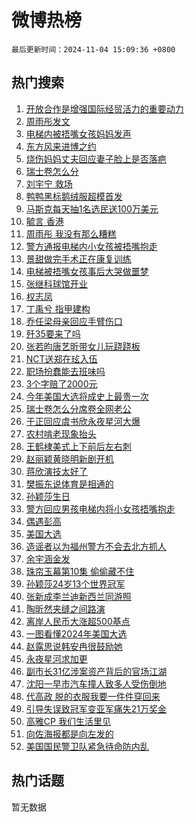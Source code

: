 # 微博热榜

`最后更新时间：2024-11-04 15:09:36 +0800`

## 热门搜索

1. [开放合作是增强国际经贸活力的重要动力](https://m.weibo.cn/search?containerid=100103type%3D1%26t%3D10%26q%3D%23%E5%BC%80%E6%94%BE%E5%90%88%E4%BD%9C%E6%98%AF%E5%A2%9E%E5%BC%BA%E5%9B%BD%E9%99%85%E7%BB%8F%E8%B4%B8%E6%B4%BB%E5%8A%9B%E7%9A%84%E9%87%8D%E8%A6%81%E5%8A%A8%E5%8A%9B%23&stream_entry_id=51&isnewpage=1&extparam=seat%3D1%26c_type%3D51%26cate%3D10103%26stream_entry_id%3D51%26filter_type%3Drealtimehot%26pos%3D0%26dgr%3D0%26q%3D%2523%25E5%25BC%2580%25E6%2594%25BE%25E5%2590%2588%25E4%25BD%259C%25E6%2598%25AF%25E5%25A2%259E%25E5%25BC%25BA%25E5%259B%25BD%25E9%2599%2585%25E7%25BB%258F%25E8%25B4%25B8%25E6%25B4%25BB%25E5%258A%259B%25E7%259A%2584%25E9%2587%258D%25E8%25A6%2581%25E5%258A%25A8%25E5%258A%259B%2523%26display_time%3D1730704175%26pre_seqid%3D17307041752160274535116)
1. [周雨彤发文](https://m.weibo.cn/search?containerid=100103type%3D1%26t%3D10%26q%3D%23%E5%91%A8%E9%9B%A8%E5%BD%A4%E5%8F%91%E6%96%87%23&stream_entry_id=31&isnewpage=1&extparam=seat%3D1%26realpos%3D1%26flag%3D2%26stream_entry_id%3D31%26lcate%3D5001%26q%3D%2523%25E5%2591%25A8%25E9%259B%25A8%25E5%25BD%25A4%25E5%258F%2591%25E6%2596%2587%2523%26band_rank%3D1%26filter_type%3Drealtimehot%26cate%3D5001%26pos%3D0%26dgr%3D0%26c_type%3D31%26display_time%3D1730704175%26pre_seqid%3D17307041752160274535116)
1. [电梯内被捂嘴女孩妈妈发声](https://m.weibo.cn/search?containerid=100103type%3D1%26t%3D10%26q%3D%23%E7%94%B5%E6%A2%AF%E5%86%85%E8%A2%AB%E6%8D%82%E5%98%B4%E5%A5%B3%E5%AD%A9%E5%A6%88%E5%A6%88%E5%8F%91%E5%A3%B0%23&stream_entry_id=31&isnewpage=1&extparam=seat%3D1%26realpos%3D2%26flag%3D0%26stream_entry_id%3D31%26lcate%3D5001%26q%3D%2523%25E7%2594%25B5%25E6%25A2%25AF%25E5%2586%2585%25E8%25A2%25AB%25E6%258D%2582%25E5%2598%25B4%25E5%25A5%25B3%25E5%25AD%25A9%25E5%25A6%2588%25E5%25A6%2588%25E5%258F%2591%25E5%25A3%25B0%2523%26band_rank%3D2%26filter_type%3Drealtimehot%26cate%3D5001%26pos%3D1%26dgr%3D0%26c_type%3D31%26display_time%3D1730704175%26pre_seqid%3D17307041752160274535116)
1. [东方风来进博之约](https://m.weibo.cn/search?containerid=100103type%3D1%26t%3D10%26q%3D%23%E4%B8%9C%E6%96%B9%E9%A3%8E%E6%9D%A5%E8%BF%9B%E5%8D%9A%E4%B9%8B%E7%BA%A6%23&stream_entry_id=31&isnewpage=1&extparam=seat%3D1%26realpos%3D3%26flag%3D0%26stream_entry_id%3D31%26lcate%3D5001%26q%3D%2523%25E4%25B8%259C%25E6%2596%25B9%25E9%25A3%258E%25E6%259D%25A5%25E8%25BF%259B%25E5%258D%259A%25E4%25B9%258B%25E7%25BA%25A6%2523%26band_rank%3D3%26filter_type%3Drealtimehot%26cate%3D5001%26pos%3D2%26dgr%3D0%26c_type%3D31%26display_time%3D1730704175%26pre_seqid%3D17307041752160274535116)
1. [烧伤妈妈丈夫回应妻子脸上是否落疤](https://m.weibo.cn/search?containerid=100103type%3D1%26t%3D10%26q%3D%23%E7%83%A7%E4%BC%A4%E5%A6%88%E5%A6%88%E4%B8%88%E5%A4%AB%E5%9B%9E%E5%BA%94%E5%A6%BB%E5%AD%90%E8%84%B8%E4%B8%8A%E6%98%AF%E5%90%A6%E8%90%BD%E7%96%A4%23&stream_entry_id=31&isnewpage=1&extparam=seat%3D1%26realpos%3D4%26flag%3D1%26stream_entry_id%3D31%26lcate%3D5001%26q%3D%2523%25E7%2583%25A7%25E4%25BC%25A4%25E5%25A6%2588%25E5%25A6%2588%25E4%25B8%2588%25E5%25A4%25AB%25E5%259B%259E%25E5%25BA%2594%25E5%25A6%25BB%25E5%25AD%2590%25E8%2584%25B8%25E4%25B8%258A%25E6%2598%25AF%25E5%2590%25A6%25E8%2590%25BD%25E7%2596%25A4%2523%26band_rank%3D4%26filter_type%3Drealtimehot%26cate%3D5001%26pos%3D3%26dgr%3D0%26c_type%3D31%26display_time%3D1730704175%26pre_seqid%3D17307041752160274535116)
1. [瑞士卷怎么分](https://m.weibo.cn/search?containerid=100103type%3D1%26t%3D10%26q%3D%E7%91%9E%E5%A3%AB%E5%8D%B7%E6%80%8E%E4%B9%88%E5%88%86&stream_entry_id=31&isnewpage=1&extparam=seat%3D1%26realpos%3D5%26flag%3D0%26stream_entry_id%3D31%26lcate%3D5001%26q%3D%25E7%2591%259E%25E5%25A3%25AB%25E5%258D%25B7%25E6%2580%258E%25E4%25B9%2588%25E5%2588%2586%26band_rank%3D5%26filter_type%3Drealtimehot%26cate%3D5001%26pos%3D4%26dgr%3D0%26c_type%3D31%26display_time%3D1730704175%26pre_seqid%3D17307041752160274535116)
1. [刘宇宁 救场](https://m.weibo.cn/search?containerid=100103type%3D1%26t%3D10%26q%3D%E5%88%98%E5%AE%87%E5%AE%81+%E6%95%91%E5%9C%BA&stream_entry_id=31&isnewpage=1&extparam=seat%3D1%26realpos%3D6%26flag%3D0%26stream_entry_id%3D31%26lcate%3D5001%26q%3D%25E5%2588%2598%25E5%25AE%2587%25E5%25AE%2581%2520%25E6%2595%2591%25E5%259C%25BA%26band_rank%3D6%26filter_type%3Drealtimehot%26cate%3D5001%26pos%3D5%26dgr%3D0%26c_type%3D31%26display_time%3D1730704175%26pre_seqid%3D17307041752160274535116)
1. [鸭鸭黑标鹅绒服超模首发](https://m.weibo.cn/search?containerid=100103type%3D1%26t%3D10%26q%3D%23%E9%B8%AD%E9%B8%AD%E9%BB%91%E6%A0%87%E9%B9%85%E7%BB%92%E6%9C%8D%E8%B6%85%E6%A8%A1%E9%A6%96%E5%8F%91%23&stream_entry_id=31&isnewpage=1&extparam=seat%3D1%26cate%3D5001%26topic_ad%3D1%26is_ad_pos%3D1%26stream_entry_id%3D31%26lcate%3D5001%26q%3D%2523%25E9%25B8%25AD%25E9%25B8%25AD%25E9%25BB%2591%25E6%25A0%2587%25E9%25B9%2585%25E7%25BB%2592%25E6%259C%258D%25E8%25B6%2585%25E6%25A8%25A1%25E9%25A6%2596%25E5%258F%2591%2523%26band_rank%3D7%26pos%3D6%26adid%3D263000%26filter_type%3Drealtimehot%26dgr%3D0%26c_type%3D31%26display_time%3D1730704175%26pre_seqid%3D17307041752160274535116)
1. [马斯克每天抽1名选民送100万美元](https://m.weibo.cn/search?containerid=100103type%3D1%26t%3D10%26q%3D%23%E9%A9%AC%E6%96%AF%E5%85%8B%E6%AF%8F%E5%A4%A9%E6%8A%BD1%E5%90%8D%E9%80%89%E6%B0%91%E9%80%81100%E4%B8%87%E7%BE%8E%E5%85%83%23&stream_entry_id=31&isnewpage=1&extparam=seat%3D1%26realpos%3D7%26flag%3D0%26stream_entry_id%3D31%26lcate%3D5001%26q%3D%2523%25E9%25A9%25AC%25E6%2596%25AF%25E5%2585%258B%25E6%25AF%258F%25E5%25A4%25A9%25E6%258A%25BD1%25E5%2590%258D%25E9%2580%2589%25E6%25B0%2591%25E9%2580%2581100%25E4%25B8%2587%25E7%25BE%258E%25E5%2585%2583%2523%26band_rank%3D7%26filter_type%3Drealtimehot%26cate%3D5001%26pos%3D7%26dgr%3D0%26c_type%3D31%26display_time%3D1730704175%26pre_seqid%3D17307041752160274535116)
1. [毓言 香港](https://m.weibo.cn/search?containerid=100103type%3D1%26t%3D10%26q%3D%E6%AF%93%E8%A8%80+%E9%A6%99%E6%B8%AF&stream_entry_id=31&isnewpage=1&extparam=seat%3D1%26realpos%3D8%26flag%3D1%26stream_entry_id%3D31%26lcate%3D5001%26q%3D%25E6%25AF%2593%25E8%25A8%2580%2520%25E9%25A6%2599%25E6%25B8%25AF%26band_rank%3D8%26filter_type%3Drealtimehot%26cate%3D5001%26pos%3D8%26dgr%3D0%26c_type%3D31%26display_time%3D1730704175%26pre_seqid%3D17307041752160274535116)
1. [周雨彤 我没有那么糟糕](https://m.weibo.cn/search?containerid=100103type%3D1%26t%3D10%26q%3D%E5%91%A8%E9%9B%A8%E5%BD%A4+%E6%88%91%E6%B2%A1%E6%9C%89%E9%82%A3%E4%B9%88%E7%B3%9F%E7%B3%95&stream_entry_id=31&isnewpage=1&extparam=seat%3D1%26realpos%3D9%26flag%3D0%26stream_entry_id%3D31%26lcate%3D5001%26q%3D%25E5%2591%25A8%25E9%259B%25A8%25E5%25BD%25A4%2520%25E6%2588%2591%25E6%25B2%25A1%25E6%259C%2589%25E9%2582%25A3%25E4%25B9%2588%25E7%25B3%259F%25E7%25B3%2595%26band_rank%3D9%26filter_type%3Drealtimehot%26cate%3D5001%26pos%3D9%26dgr%3D0%26c_type%3D31%26display_time%3D1730704175%26pre_seqid%3D17307041752160274535116)
1. [警方通报电梯内小女孩被捂嘴抱走](https://m.weibo.cn/search?containerid=100103type%3D1%26t%3D10%26q%3D%23%E8%AD%A6%E6%96%B9%E9%80%9A%E6%8A%A5%E7%94%B5%E6%A2%AF%E5%86%85%E5%B0%8F%E5%A5%B3%E5%AD%A9%E8%A2%AB%E6%8D%82%E5%98%B4%E6%8A%B1%E8%B5%B0%23&stream_entry_id=31&isnewpage=1&extparam=seat%3D1%26realpos%3D10%26flag%3D1%26stream_entry_id%3D31%26lcate%3D5001%26q%3D%2523%25E8%25AD%25A6%25E6%2596%25B9%25E9%2580%259A%25E6%258A%25A5%25E7%2594%25B5%25E6%25A2%25AF%25E5%2586%2585%25E5%25B0%258F%25E5%25A5%25B3%25E5%25AD%25A9%25E8%25A2%25AB%25E6%258D%2582%25E5%2598%25B4%25E6%258A%25B1%25E8%25B5%25B0%2523%26band_rank%3D10%26filter_type%3Drealtimehot%26cate%3D5001%26pos%3D10%26dgr%3D0%26c_type%3D31%26display_time%3D1730704175%26pre_seqid%3D17307041752160274535116)
1. [景甜做完手术正在康复训练](https://m.weibo.cn/search?containerid=100103type%3D1%26t%3D10%26q%3D%23%E6%99%AF%E7%94%9C%E5%81%9A%E5%AE%8C%E6%89%8B%E6%9C%AF%E6%AD%A3%E5%9C%A8%E5%BA%B7%E5%A4%8D%E8%AE%AD%E7%BB%83%23&stream_entry_id=31&isnewpage=1&extparam=seat%3D1%26realpos%3D11%26flag%3D2%26stream_entry_id%3D31%26lcate%3D5001%26q%3D%2523%25E6%2599%25AF%25E7%2594%259C%25E5%2581%259A%25E5%25AE%258C%25E6%2589%258B%25E6%259C%25AF%25E6%25AD%25A3%25E5%259C%25A8%25E5%25BA%25B7%25E5%25A4%258D%25E8%25AE%25AD%25E7%25BB%2583%2523%26band_rank%3D11%26filter_type%3Drealtimehot%26cate%3D5001%26pos%3D11%26dgr%3D0%26c_type%3D31%26display_time%3D1730704175%26pre_seqid%3D17307041752160274535116)
1. [电梯被捂嘴女孩事后大哭做噩梦](https://m.weibo.cn/search?containerid=100103type%3D1%26t%3D10%26q%3D%23%E7%94%B5%E6%A2%AF%E8%A2%AB%E6%8D%82%E5%98%B4%E5%A5%B3%E5%AD%A9%E4%BA%8B%E5%90%8E%E5%A4%A7%E5%93%AD%E5%81%9A%E5%99%A9%E6%A2%A6%23&stream_entry_id=31&isnewpage=1&extparam=seat%3D1%26realpos%3D12%26flag%3D2%26stream_entry_id%3D31%26lcate%3D5001%26q%3D%2523%25E7%2594%25B5%25E6%25A2%25AF%25E8%25A2%25AB%25E6%258D%2582%25E5%2598%25B4%25E5%25A5%25B3%25E5%25AD%25A9%25E4%25BA%258B%25E5%2590%258E%25E5%25A4%25A7%25E5%2593%25AD%25E5%2581%259A%25E5%2599%25A9%25E6%25A2%25A6%2523%26band_rank%3D12%26filter_type%3Drealtimehot%26cate%3D5001%26pos%3D12%26dgr%3D0%26c_type%3D31%26display_time%3D1730704175%26pre_seqid%3D17307041752160274535116)
1. [张继科球馆开业](https://m.weibo.cn/search?containerid=100103type%3D1%26t%3D10%26q%3D%E5%BC%A0%E7%BB%A7%E7%A7%91%E7%90%83%E9%A6%86%E5%BC%80%E4%B8%9A&stream_entry_id=31&isnewpage=1&extparam=seat%3D1%26realpos%3D13%26flag%3D1%26stream_entry_id%3D31%26lcate%3D5001%26q%3D%25E5%25BC%25A0%25E7%25BB%25A7%25E7%25A7%2591%25E7%2590%2583%25E9%25A6%2586%25E5%25BC%2580%25E4%25B8%259A%26band_rank%3D13%26filter_type%3Drealtimehot%26cate%3D5001%26pos%3D13%26dgr%3D0%26c_type%3D31%26display_time%3D1730704175%26pre_seqid%3D17307041752160274535116)
1. [权志凤](https://m.weibo.cn/search?containerid=100103type%3D1%26t%3D10%26q%3D%E6%9D%83%E5%BF%97%E5%87%A4&stream_entry_id=31&isnewpage=1&extparam=seat%3D1%26realpos%3D14%26flag%3D1%26stream_entry_id%3D31%26lcate%3D5001%26q%3D%25E6%259D%2583%25E5%25BF%2597%25E5%2587%25A4%26band_rank%3D14%26filter_type%3Drealtimehot%26cate%3D5001%26pos%3D14%26dgr%3D0%26c_type%3D31%26display_time%3D1730704175%26pre_seqid%3D17307041752160274535116)
1. [丁禹兮 指甲建构](https://m.weibo.cn/search?containerid=100103type%3D1%26t%3D10%26q%3D%E4%B8%81%E7%A6%B9%E5%85%AE+%E6%8C%87%E7%94%B2%E5%BB%BA%E6%9E%84&stream_entry_id=31&isnewpage=1&extparam=seat%3D1%26realpos%3D15%26flag%3D2%26stream_entry_id%3D31%26lcate%3D5001%26q%3D%25E4%25B8%2581%25E7%25A6%25B9%25E5%2585%25AE%2520%25E6%258C%2587%25E7%2594%25B2%25E5%25BB%25BA%25E6%259E%2584%26band_rank%3D15%26filter_type%3Drealtimehot%26cate%3D5001%26pos%3D15%26dgr%3D0%26c_type%3D31%26display_time%3D1730704175%26pre_seqid%3D17307041752160274535116)
1. [乔任梁母亲回应手臂伤口](https://m.weibo.cn/search?containerid=100103type%3D1%26t%3D10%26q%3D%23%E4%B9%94%E4%BB%BB%E6%A2%81%E6%AF%8D%E4%BA%B2%E5%9B%9E%E5%BA%94%E6%89%8B%E8%87%82%E4%BC%A4%E5%8F%A3%23&stream_entry_id=31&isnewpage=1&extparam=seat%3D1%26realpos%3D16%26flag%3D2%26stream_entry_id%3D31%26lcate%3D5001%26q%3D%2523%25E4%25B9%2594%25E4%25BB%25BB%25E6%25A2%2581%25E6%25AF%258D%25E4%25BA%25B2%25E5%259B%259E%25E5%25BA%2594%25E6%2589%258B%25E8%2587%2582%25E4%25BC%25A4%25E5%258F%25A3%2523%26band_rank%3D16%26filter_type%3Drealtimehot%26cate%3D5001%26pos%3D16%26dgr%3D0%26c_type%3D31%26display_time%3D1730704175%26pre_seqid%3D17307041752160274535116)
1. [歼35要来了吗](https://m.weibo.cn/search?containerid=100103type%3D1%26t%3D10%26q%3D%23%E6%AD%BC35%E8%A6%81%E6%9D%A5%E4%BA%86%E5%90%97%23&stream_entry_id=31&isnewpage=1&extparam=seat%3D1%26realpos%3D17%26flag%3D0%26stream_entry_id%3D31%26lcate%3D5001%26q%3D%2523%25E6%25AD%25BC35%25E8%25A6%2581%25E6%259D%25A5%25E4%25BA%2586%25E5%2590%2597%2523%26band_rank%3D17%26filter_type%3Drealtimehot%26cate%3D5001%26pos%3D17%26dgr%3D0%26c_type%3D31%26display_time%3D1730704175%26pre_seqid%3D17307041752160274535116)
1. [张若昀唐艺昕带女儿玩跷跷板](https://m.weibo.cn/search?containerid=100103type%3D1%26t%3D10%26q%3D%23%E5%BC%A0%E8%8B%A5%E6%98%80%E5%94%90%E8%89%BA%E6%98%95%E5%B8%A6%E5%A5%B3%E5%84%BF%E7%8E%A9%E8%B7%B7%E8%B7%B7%E6%9D%BF%23&stream_entry_id=31&isnewpage=1&extparam=seat%3D1%26realpos%3D18%26flag%3D0%26stream_entry_id%3D31%26lcate%3D5001%26q%3D%2523%25E5%25BC%25A0%25E8%258B%25A5%25E6%2598%2580%25E5%2594%2590%25E8%2589%25BA%25E6%2598%2595%25E5%25B8%25A6%25E5%25A5%25B3%25E5%2584%25BF%25E7%258E%25A9%25E8%25B7%25B7%25E8%25B7%25B7%25E6%259D%25BF%2523%26band_rank%3D18%26filter_type%3Drealtimehot%26cate%3D5001%26pos%3D18%26dgr%3D0%26c_type%3D31%26display_time%3D1730704175%26pre_seqid%3D17307041752160274535116)
1. [NCT送郑在玹入伍](https://m.weibo.cn/search?containerid=100103type%3D1%26t%3D10%26q%3D%23NCT%E9%80%81%E9%83%91%E5%9C%A8%E7%8E%B9%E5%85%A5%E4%BC%8D%23&stream_entry_id=31&isnewpage=1&extparam=seat%3D1%26realpos%3D19%26flag%3D1%26stream_entry_id%3D31%26lcate%3D5001%26q%3D%2523NCT%25E9%2580%2581%25E9%2583%2591%25E5%259C%25A8%25E7%258E%25B9%25E5%2585%25A5%25E4%25BC%258D%2523%26band_rank%3D19%26filter_type%3Drealtimehot%26cate%3D5001%26pos%3D19%26dgr%3D0%26c_type%3D31%26display_time%3D1730704175%26pre_seqid%3D17307041752160274535116)
1. [职场扮蠢能去班味吗](https://m.weibo.cn/search?containerid=100103type%3D1%26t%3D10%26q%3D%23%E8%81%8C%E5%9C%BA%E6%89%AE%E8%A0%A2%E8%83%BD%E5%8E%BB%E7%8F%AD%E5%91%B3%E5%90%97%23&stream_entry_id=31&isnewpage=1&extparam=seat%3D1%26realpos%3D20%26flag%3D1%26stream_entry_id%3D31%26lcate%3D5001%26q%3D%2523%25E8%2581%258C%25E5%259C%25BA%25E6%2589%25AE%25E8%25A0%25A2%25E8%2583%25BD%25E5%258E%25BB%25E7%258F%25AD%25E5%2591%25B3%25E5%2590%2597%2523%26band_rank%3D20%26filter_type%3Drealtimehot%26cate%3D5001%26pos%3D20%26dgr%3D0%26c_type%3D31%26display_time%3D1730704175%26pre_seqid%3D17307041752160274535116)
1. [3个字赔了2000元](https://m.weibo.cn/search?containerid=100103type%3D1%26t%3D10%26q%3D%233%E4%B8%AA%E5%AD%97%E8%B5%94%E4%BA%862000%E5%85%83%23&stream_entry_id=31&isnewpage=1&extparam=seat%3D1%26realpos%3D21%26flag%3D0%26stream_entry_id%3D31%26lcate%3D5001%26q%3D%25233%25E4%25B8%25AA%25E5%25AD%2597%25E8%25B5%2594%25E4%25BA%25862000%25E5%2585%2583%2523%26band_rank%3D21%26filter_type%3Drealtimehot%26cate%3D5001%26pos%3D21%26dgr%3D0%26c_type%3D31%26display_time%3D1730704175%26pre_seqid%3D17307041752160274535116)
1. [今年美国大选将成史上最贵一次](https://m.weibo.cn/search?containerid=100103type%3D1%26t%3D10%26q%3D%23%E4%BB%8A%E5%B9%B4%E7%BE%8E%E5%9B%BD%E5%A4%A7%E9%80%89%E5%B0%86%E6%88%90%E5%8F%B2%E4%B8%8A%E6%9C%80%E8%B4%B5%E4%B8%80%E6%AC%A1%23&stream_entry_id=31&isnewpage=1&extparam=seat%3D1%26realpos%3D22%26flag%3D1%26stream_entry_id%3D31%26lcate%3D5001%26q%3D%2523%25E4%25BB%258A%25E5%25B9%25B4%25E7%25BE%258E%25E5%259B%25BD%25E5%25A4%25A7%25E9%2580%2589%25E5%25B0%2586%25E6%2588%2590%25E5%258F%25B2%25E4%25B8%258A%25E6%259C%2580%25E8%25B4%25B5%25E4%25B8%2580%25E6%25AC%25A1%2523%26band_rank%3D22%26filter_type%3Drealtimehot%26cate%3D5001%26pos%3D22%26dgr%3D0%26c_type%3D31%26display_time%3D1730704175%26pre_seqid%3D17307041752160274535116)
1. [瑞士卷怎么分席卷全网老公](https://m.weibo.cn/search?containerid=100103type%3D1%26t%3D10%26q%3D%23%E7%91%9E%E5%A3%AB%E5%8D%B7%E6%80%8E%E4%B9%88%E5%88%86%E5%B8%AD%E5%8D%B7%E5%85%A8%E7%BD%91%E8%80%81%E5%85%AC%23&stream_entry_id=31&isnewpage=1&extparam=seat%3D1%26realpos%3D23%26flag%3D0%26stream_entry_id%3D31%26lcate%3D5001%26q%3D%2523%25E7%2591%259E%25E5%25A3%25AB%25E5%258D%25B7%25E6%2580%258E%25E4%25B9%2588%25E5%2588%2586%25E5%25B8%25AD%25E5%258D%25B7%25E5%2585%25A8%25E7%25BD%2591%25E8%2580%2581%25E5%2585%25AC%2523%26band_rank%3D23%26filter_type%3Drealtimehot%26cate%3D5001%26pos%3D23%26dgr%3D0%26c_type%3D31%26display_time%3D1730704175%26pre_seqid%3D17307041752160274535116)
1. [于正回应虞书欣永夜星河大爆](https://m.weibo.cn/search?containerid=100103type%3D1%26t%3D10%26q%3D%23%E4%BA%8E%E6%AD%A3%E5%9B%9E%E5%BA%94%E8%99%9E%E4%B9%A6%E6%AC%A3%E6%B0%B8%E5%A4%9C%E6%98%9F%E6%B2%B3%E5%A4%A7%E7%88%86%23&stream_entry_id=31&isnewpage=1&extparam=seat%3D1%26realpos%3D24%26flag%3D1%26stream_entry_id%3D31%26lcate%3D5001%26q%3D%2523%25E4%25BA%258E%25E6%25AD%25A3%25E5%259B%259E%25E5%25BA%2594%25E8%2599%259E%25E4%25B9%25A6%25E6%25AC%25A3%25E6%25B0%25B8%25E5%25A4%259C%25E6%2598%259F%25E6%25B2%25B3%25E5%25A4%25A7%25E7%2588%2586%2523%26band_rank%3D24%26filter_type%3Drealtimehot%26cate%3D5001%26pos%3D24%26dgr%3D0%26c_type%3D31%26display_time%3D1730704175%26pre_seqid%3D17307041752160274535116)
1. [农村啃老现象抬头](https://m.weibo.cn/search?containerid=100103type%3D1%26t%3D10%26q%3D%23%E5%86%9C%E6%9D%91%E5%95%83%E8%80%81%E7%8E%B0%E8%B1%A1%E6%8A%AC%E5%A4%B4%23&stream_entry_id=31&isnewpage=1&extparam=seat%3D1%26realpos%3D25%26flag%3D0%26stream_entry_id%3D31%26lcate%3D5001%26q%3D%2523%25E5%2586%259C%25E6%259D%2591%25E5%2595%2583%25E8%2580%2581%25E7%258E%25B0%25E8%25B1%25A1%25E6%258A%25AC%25E5%25A4%25B4%2523%26band_rank%3D25%26filter_type%3Drealtimehot%26cate%3D5001%26pos%3D25%26dgr%3D0%26c_type%3D31%26display_time%3D1730704175%26pre_seqid%3D17307041752160274535116)
1. [王鹤棣美式上下前后左右刺](https://m.weibo.cn/search?containerid=100103type%3D1%26t%3D10%26q%3D%E7%8E%8B%E9%B9%A4%E6%A3%A3%E7%BE%8E%E5%BC%8F%E4%B8%8A%E4%B8%8B%E5%89%8D%E5%90%8E%E5%B7%A6%E5%8F%B3%E5%88%BA&stream_entry_id=31&isnewpage=1&extparam=seat%3D1%26realpos%3D26%26flag%3D1%26stream_entry_id%3D31%26lcate%3D5001%26q%3D%25E7%258E%258B%25E9%25B9%25A4%25E6%25A3%25A3%25E7%25BE%258E%25E5%25BC%258F%25E4%25B8%258A%25E4%25B8%258B%25E5%2589%258D%25E5%2590%258E%25E5%25B7%25A6%25E5%258F%25B3%25E5%2588%25BA%26band_rank%3D26%26filter_type%3Drealtimehot%26cate%3D5001%26pos%3D26%26dgr%3D0%26c_type%3D31%26display_time%3D1730704175%26pre_seqid%3D17307041752160274535116)
1. [赵丽颖黄晓明新剧开机](https://m.weibo.cn/search?containerid=100103type%3D1%26t%3D10%26q%3D%23%E8%B5%B5%E4%B8%BD%E9%A2%96%E9%BB%84%E6%99%93%E6%98%8E%E6%96%B0%E5%89%A7%E5%BC%80%E6%9C%BA%23&stream_entry_id=31&isnewpage=1&extparam=seat%3D1%26realpos%3D27%26flag%3D0%26stream_entry_id%3D31%26lcate%3D5001%26q%3D%2523%25E8%25B5%25B5%25E4%25B8%25BD%25E9%25A2%2596%25E9%25BB%2584%25E6%2599%2593%25E6%2598%258E%25E6%2596%25B0%25E5%2589%25A7%25E5%25BC%2580%25E6%259C%25BA%2523%26band_rank%3D27%26filter_type%3Drealtimehot%26cate%3D5001%26pos%3D27%26dgr%3D0%26c_type%3D31%26display_time%3D1730704175%26pre_seqid%3D17307041752160274535116)
1. [蒋欣演技太好了](https://m.weibo.cn/search?containerid=100103type%3D1%26t%3D10%26q%3D%E8%92%8B%E6%AC%A3%E6%BC%94%E6%8A%80%E5%A4%AA%E5%A5%BD%E4%BA%86&stream_entry_id=31&isnewpage=1&extparam=seat%3D1%26realpos%3D28%26flag%3D1%26stream_entry_id%3D31%26lcate%3D5001%26q%3D%25E8%2592%258B%25E6%25AC%25A3%25E6%25BC%2594%25E6%258A%2580%25E5%25A4%25AA%25E5%25A5%25BD%25E4%25BA%2586%26band_rank%3D28%26filter_type%3Drealtimehot%26cate%3D5001%26pos%3D28%26dgr%3D0%26c_type%3D31%26display_time%3D1730704175%26pre_seqid%3D17307041752160274535116)
1. [樊振东说体育是相通的](https://m.weibo.cn/search?containerid=100103type%3D1%26t%3D10%26q%3D%23%E6%A8%8A%E6%8C%AF%E4%B8%9C%E8%AF%B4%E4%BD%93%E8%82%B2%E6%98%AF%E7%9B%B8%E9%80%9A%E7%9A%84%23&stream_entry_id=31&isnewpage=1&extparam=seat%3D1%26realpos%3D29%26flag%3D1%26stream_entry_id%3D31%26lcate%3D5001%26q%3D%2523%25E6%25A8%258A%25E6%258C%25AF%25E4%25B8%259C%25E8%25AF%25B4%25E4%25BD%2593%25E8%2582%25B2%25E6%2598%25AF%25E7%259B%25B8%25E9%2580%259A%25E7%259A%2584%2523%26band_rank%3D29%26filter_type%3Drealtimehot%26cate%3D5001%26pos%3D29%26dgr%3D0%26c_type%3D31%26display_time%3D1730704175%26pre_seqid%3D17307041752160274535116)
1. [孙颖莎生日](https://m.weibo.cn/search?containerid=100103type%3D1%26t%3D10%26q%3D%E5%AD%99%E9%A2%96%E8%8E%8E%E7%94%9F%E6%97%A5&stream_entry_id=31&isnewpage=1&extparam=seat%3D1%26realpos%3D30%26flag%3D0%26stream_entry_id%3D31%26lcate%3D5001%26q%3D%25E5%25AD%2599%25E9%25A2%2596%25E8%258E%258E%25E7%2594%259F%25E6%2597%25A5%26band_rank%3D30%26filter_type%3Drealtimehot%26cate%3D5001%26pos%3D30%26dgr%3D0%26c_type%3D31%26display_time%3D1730704175%26pre_seqid%3D17307041752160274535116)
1. [警方回应男孩电梯内将小女孩捂嘴抱走](https://m.weibo.cn/search?containerid=100103type%3D1%26t%3D10%26q%3D%23%E8%AD%A6%E6%96%B9%E5%9B%9E%E5%BA%94%E7%94%B7%E5%AD%A9%E7%94%B5%E6%A2%AF%E5%86%85%E5%B0%86%E5%B0%8F%E5%A5%B3%E5%AD%A9%E6%8D%82%E5%98%B4%E6%8A%B1%E8%B5%B0%23&stream_entry_id=31&isnewpage=1&extparam=seat%3D1%26realpos%3D31%26flag%3D0%26stream_entry_id%3D31%26lcate%3D5001%26q%3D%2523%25E8%25AD%25A6%25E6%2596%25B9%25E5%259B%259E%25E5%25BA%2594%25E7%2594%25B7%25E5%25AD%25A9%25E7%2594%25B5%25E6%25A2%25AF%25E5%2586%2585%25E5%25B0%2586%25E5%25B0%258F%25E5%25A5%25B3%25E5%25AD%25A9%25E6%258D%2582%25E5%2598%25B4%25E6%258A%25B1%25E8%25B5%25B0%2523%26band_rank%3D31%26filter_type%3Drealtimehot%26cate%3D5001%26pos%3D31%26dgr%3D0%26c_type%3D31%26display_time%3D1730704175%26pre_seqid%3D17307041752160274535116)
1. [偶遇彭高](https://m.weibo.cn/search?containerid=100103type%3D1%26t%3D10%26q%3D%E5%81%B6%E9%81%87%E5%BD%AD%E9%AB%98&stream_entry_id=31&isnewpage=1&extparam=seat%3D1%26realpos%3D32%26flag%3D1%26stream_entry_id%3D31%26lcate%3D5001%26q%3D%25E5%2581%25B6%25E9%2581%2587%25E5%25BD%25AD%25E9%25AB%2598%26band_rank%3D32%26filter_type%3Drealtimehot%26cate%3D5001%26pos%3D32%26dgr%3D0%26c_type%3D31%26display_time%3D1730704175%26pre_seqid%3D17307041752160274535116)
1. [美国大选](https://m.weibo.cn/search?containerid=100103type%3D1%26t%3D10%26q%3D%E7%BE%8E%E5%9B%BD%E5%A4%A7%E9%80%89&stream_entry_id=31&isnewpage=1&extparam=seat%3D1%26realpos%3D33%26flag%3D0%26stream_entry_id%3D31%26lcate%3D5001%26q%3D%25E7%25BE%258E%25E5%259B%25BD%25E5%25A4%25A7%25E9%2580%2589%26band_rank%3D33%26filter_type%3Drealtimehot%26cate%3D5001%26pos%3D33%26dgr%3D0%26c_type%3D31%26display_time%3D1730704175%26pre_seqid%3D17307041752160274535116)
1. [造谣者以为福州警方不会去北方抓人](https://m.weibo.cn/search?containerid=100103type%3D1%26t%3D10%26q%3D%23%E9%80%A0%E8%B0%A3%E8%80%85%E4%BB%A5%E4%B8%BA%E7%A6%8F%E5%B7%9E%E8%AD%A6%E6%96%B9%E4%B8%8D%E4%BC%9A%E5%8E%BB%E5%8C%97%E6%96%B9%E6%8A%93%E4%BA%BA%23&stream_entry_id=31&isnewpage=1&extparam=seat%3D1%26realpos%3D34%26flag%3D1%26stream_entry_id%3D31%26lcate%3D5001%26q%3D%2523%25E9%2580%25A0%25E8%25B0%25A3%25E8%2580%2585%25E4%25BB%25A5%25E4%25B8%25BA%25E7%25A6%258F%25E5%25B7%259E%25E8%25AD%25A6%25E6%2596%25B9%25E4%25B8%258D%25E4%25BC%259A%25E5%258E%25BB%25E5%258C%2597%25E6%2596%25B9%25E6%258A%2593%25E4%25BA%25BA%2523%26band_rank%3D34%26filter_type%3Drealtimehot%26cate%3D5001%26pos%3D34%26dgr%3D0%26c_type%3D31%26display_time%3D1730704175%26pre_seqid%3D17307041752160274535116)
1. [余宇涵金发](https://m.weibo.cn/search?containerid=100103type%3D1%26t%3D10%26q%3D%23%E4%BD%99%E5%AE%87%E6%B6%B5%E9%87%91%E5%8F%91%23&stream_entry_id=31&isnewpage=1&extparam=seat%3D1%26realpos%3D35%26flag%3D1%26stream_entry_id%3D31%26lcate%3D5001%26q%3D%2523%25E4%25BD%2599%25E5%25AE%2587%25E6%25B6%25B5%25E9%2587%2591%25E5%258F%2591%2523%26band_rank%3D35%26filter_type%3Drealtimehot%26cate%3D5001%26pos%3D35%26dgr%3D0%26c_type%3D31%26display_time%3D1730704175%26pre_seqid%3D17307041752160274535116)
1. [珠帘玉幕第10集 偷偷藏不住](https://m.weibo.cn/search?containerid=100103type%3D1%26t%3D10%26q%3D%E7%8F%A0%E5%B8%98%E7%8E%89%E5%B9%95%E7%AC%AC10%E9%9B%86+%E5%81%B7%E5%81%B7%E8%97%8F%E4%B8%8D%E4%BD%8F&stream_entry_id=31&isnewpage=1&extparam=seat%3D1%26realpos%3D36%26flag%3D1%26stream_entry_id%3D31%26lcate%3D5001%26q%3D%25E7%258F%25A0%25E5%25B8%2598%25E7%258E%2589%25E5%25B9%2595%25E7%25AC%25AC10%25E9%259B%2586%2520%25E5%2581%25B7%25E5%2581%25B7%25E8%2597%258F%25E4%25B8%258D%25E4%25BD%258F%26band_rank%3D36%26filter_type%3Drealtimehot%26cate%3D5001%26pos%3D36%26dgr%3D0%26c_type%3D31%26display_time%3D1730704175%26pre_seqid%3D17307041752160274535116)
1. [孙颖莎24岁13个世界冠军](https://m.weibo.cn/search?containerid=100103type%3D1%26t%3D10%26q%3D%23%E5%AD%99%E9%A2%96%E8%8E%8E24%E5%B2%8113%E4%B8%AA%E4%B8%96%E7%95%8C%E5%86%A0%E5%86%9B%23&stream_entry_id=31&isnewpage=1&extparam=seat%3D1%26realpos%3D37%26flag%3D0%26stream_entry_id%3D31%26lcate%3D5001%26q%3D%2523%25E5%25AD%2599%25E9%25A2%2596%25E8%258E%258E24%25E5%25B2%258113%25E4%25B8%25AA%25E4%25B8%2596%25E7%2595%258C%25E5%2586%25A0%25E5%2586%259B%2523%26band_rank%3D37%26filter_type%3Drealtimehot%26cate%3D5001%26pos%3D37%26dgr%3D0%26c_type%3D31%26display_time%3D1730704175%26pre_seqid%3D17307041752160274535116)
1. [张新成李兰迪新西兰同游照](https://m.weibo.cn/search?containerid=100103type%3D1%26t%3D10%26q%3D%23%E5%BC%A0%E6%96%B0%E6%88%90%E6%9D%8E%E5%85%B0%E8%BF%AA%E6%96%B0%E8%A5%BF%E5%85%B0%E5%90%8C%E6%B8%B8%E7%85%A7%23&stream_entry_id=31&isnewpage=1&extparam=seat%3D1%26realpos%3D38%26flag%3D0%26stream_entry_id%3D31%26lcate%3D5001%26q%3D%2523%25E5%25BC%25A0%25E6%2596%25B0%25E6%2588%2590%25E6%259D%258E%25E5%2585%25B0%25E8%25BF%25AA%25E6%2596%25B0%25E8%25A5%25BF%25E5%2585%25B0%25E5%2590%258C%25E6%25B8%25B8%25E7%2585%25A7%2523%26band_rank%3D38%26filter_type%3Drealtimehot%26cate%3D5001%26pos%3D38%26dgr%3D0%26c_type%3D31%26display_time%3D1730704175%26pre_seqid%3D17307041752160274535116)
1. [陶昕然夹缝之间路演](https://m.weibo.cn/search?containerid=100103type%3D1%26t%3D10%26q%3D%E9%99%B6%E6%98%95%E7%84%B6%E5%A4%B9%E7%BC%9D%E4%B9%8B%E9%97%B4%E8%B7%AF%E6%BC%94&stream_entry_id=31&isnewpage=1&extparam=seat%3D1%26realpos%3D39%26flag%3D1%26stream_entry_id%3D31%26lcate%3D5001%26q%3D%25E9%2599%25B6%25E6%2598%2595%25E7%2584%25B6%25E5%25A4%25B9%25E7%25BC%259D%25E4%25B9%258B%25E9%2597%25B4%25E8%25B7%25AF%25E6%25BC%2594%26band_rank%3D39%26filter_type%3Drealtimehot%26cate%3D5001%26pos%3D39%26dgr%3D0%26c_type%3D31%26display_time%3D1730704175%26pre_seqid%3D17307041752160274535116)
1. [离岸人民币大涨超500基点](https://m.weibo.cn/search?containerid=100103type%3D1%26t%3D10%26q%3D%23%E7%A6%BB%E5%B2%B8%E4%BA%BA%E6%B0%91%E5%B8%81%E5%A4%A7%E6%B6%A8%E8%B6%85500%E5%9F%BA%E7%82%B9%23&stream_entry_id=31&isnewpage=1&extparam=seat%3D1%26realpos%3D40%26flag%3D1%26stream_entry_id%3D31%26lcate%3D5001%26q%3D%2523%25E7%25A6%25BB%25E5%25B2%25B8%25E4%25BA%25BA%25E6%25B0%2591%25E5%25B8%2581%25E5%25A4%25A7%25E6%25B6%25A8%25E8%25B6%2585500%25E5%259F%25BA%25E7%2582%25B9%2523%26band_rank%3D40%26filter_type%3Drealtimehot%26cate%3D5001%26pos%3D40%26dgr%3D0%26c_type%3D31%26display_time%3D1730704175%26pre_seqid%3D17307041752160274535116)
1. [一图看懂2024年美国大选](https://m.weibo.cn/search?containerid=100103type%3D1%26t%3D10%26q%3D%23%E4%B8%80%E5%9B%BE%E7%9C%8B%E6%87%822024%E5%B9%B4%E7%BE%8E%E5%9B%BD%E5%A4%A7%E9%80%89%23&stream_entry_id=31&isnewpage=1&extparam=seat%3D1%26realpos%3D41%26flag%3D1%26stream_entry_id%3D31%26lcate%3D5001%26q%3D%2523%25E4%25B8%2580%25E5%259B%25BE%25E7%259C%258B%25E6%2587%25822024%25E5%25B9%25B4%25E7%25BE%258E%25E5%259B%25BD%25E5%25A4%25A7%25E9%2580%2589%2523%26band_rank%3D41%26filter_type%3Drealtimehot%26cate%3D5001%26pos%3D41%26dgr%3D0%26c_type%3D31%26display_time%3D1730704175%26pre_seqid%3D17307041752160274535116)
1. [赵露思说韩安冉很鼓励她](https://m.weibo.cn/search?containerid=100103type%3D1%26t%3D10%26q%3D%23%E8%B5%B5%E9%9C%B2%E6%80%9D%E8%AF%B4%E9%9F%A9%E5%AE%89%E5%86%89%E5%BE%88%E9%BC%93%E5%8A%B1%E5%A5%B9%23&stream_entry_id=31&isnewpage=1&extparam=seat%3D1%26realpos%3D42%26flag%3D1%26stream_entry_id%3D31%26lcate%3D5001%26q%3D%2523%25E8%25B5%25B5%25E9%259C%25B2%25E6%2580%259D%25E8%25AF%25B4%25E9%259F%25A9%25E5%25AE%2589%25E5%2586%2589%25E5%25BE%2588%25E9%25BC%2593%25E5%258A%25B1%25E5%25A5%25B9%2523%26band_rank%3D42%26filter_type%3Drealtimehot%26cate%3D5001%26pos%3D42%26dgr%3D0%26c_type%3D31%26display_time%3D1730704175%26pre_seqid%3D17307041752160274535116)
1. [永夜星河求加更](https://m.weibo.cn/search?containerid=100103type%3D1%26t%3D10%26q%3D%E6%B0%B8%E5%A4%9C%E6%98%9F%E6%B2%B3%E6%B1%82%E5%8A%A0%E6%9B%B4&stream_entry_id=31&isnewpage=1&extparam=seat%3D1%26realpos%3D43%26flag%3D0%26stream_entry_id%3D31%26lcate%3D5001%26q%3D%25E6%25B0%25B8%25E5%25A4%259C%25E6%2598%259F%25E6%25B2%25B3%25E6%25B1%2582%25E5%258A%25A0%25E6%259B%25B4%26band_rank%3D43%26filter_type%3Drealtimehot%26cate%3D5001%26pos%3D43%26dgr%3D0%26c_type%3D31%26display_time%3D1730704175%26pre_seqid%3D17307041752160274535116)
1. [副市长31亿涉案资产背后的官场江湖](https://m.weibo.cn/search?containerid=100103type%3D1%26t%3D10%26q%3D%E5%89%AF%E5%B8%82%E9%95%BF31%E4%BA%BF%E6%B6%89%E6%A1%88%E8%B5%84%E4%BA%A7%E8%83%8C%E5%90%8E%E7%9A%84%E5%AE%98%E5%9C%BA%E6%B1%9F%E6%B9%96&stream_entry_id=31&isnewpage=1&extparam=seat%3D1%26realpos%3D44%26flag%3D0%26stream_entry_id%3D31%26lcate%3D5001%26q%3D%25E5%2589%25AF%25E5%25B8%2582%25E9%2595%25BF31%25E4%25BA%25BF%25E6%25B6%2589%25E6%25A1%2588%25E8%25B5%2584%25E4%25BA%25A7%25E8%2583%258C%25E5%2590%258E%25E7%259A%2584%25E5%25AE%2598%25E5%259C%25BA%25E6%25B1%259F%25E6%25B9%2596%26band_rank%3D44%26filter_type%3Drealtimehot%26cate%3D5001%26pos%3D44%26dgr%3D0%26c_type%3D31%26display_time%3D1730704175%26pre_seqid%3D17307041752160274535116)
1. [沈阳一早市汽车撞人致多人受伤倒地](https://m.weibo.cn/search?containerid=100103type%3D1%26t%3D10%26q%3D%23%E6%B2%88%E9%98%B3%E4%B8%80%E6%97%A9%E5%B8%82%E6%B1%BD%E8%BD%A6%E6%92%9E%E4%BA%BA%E8%87%B4%E5%A4%9A%E4%BA%BA%E5%8F%97%E4%BC%A4%E5%80%92%E5%9C%B0%23&stream_entry_id=31&isnewpage=1&extparam=seat%3D1%26realpos%3D45%26flag%3D1%26stream_entry_id%3D31%26lcate%3D5001%26q%3D%2523%25E6%25B2%2588%25E9%2598%25B3%25E4%25B8%2580%25E6%2597%25A9%25E5%25B8%2582%25E6%25B1%25BD%25E8%25BD%25A6%25E6%2592%259E%25E4%25BA%25BA%25E8%2587%25B4%25E5%25A4%259A%25E4%25BA%25BA%25E5%258F%2597%25E4%25BC%25A4%25E5%2580%2592%25E5%259C%25B0%2523%26band_rank%3D45%26filter_type%3Drealtimehot%26cate%3D5001%26pos%3D45%26dgr%3D0%26c_type%3D31%26display_time%3D1730704175%26pre_seqid%3D17307041752160274535116)
1. [代高政 脱的衣服我要一件件穿回来](https://m.weibo.cn/search?containerid=100103type%3D1%26t%3D10%26q%3D%E4%BB%A3%E9%AB%98%E6%94%BF+%E8%84%B1%E7%9A%84%E8%A1%A3%E6%9C%8D%E6%88%91%E8%A6%81%E4%B8%80%E4%BB%B6%E4%BB%B6%E7%A9%BF%E5%9B%9E%E6%9D%A5&stream_entry_id=31&isnewpage=1&extparam=seat%3D1%26realpos%3D46%26flag%3D1%26stream_entry_id%3D31%26lcate%3D5001%26q%3D%25E4%25BB%25A3%25E9%25AB%2598%25E6%2594%25BF%2520%25E8%2584%25B1%25E7%259A%2584%25E8%25A1%25A3%25E6%259C%258D%25E6%2588%2591%25E8%25A6%2581%25E4%25B8%2580%25E4%25BB%25B6%25E4%25BB%25B6%25E7%25A9%25BF%25E5%259B%259E%25E6%259D%25A5%26band_rank%3D46%26filter_type%3Drealtimehot%26cate%3D5001%26pos%3D46%26dgr%3D0%26c_type%3D31%26display_time%3D1730704175%26pre_seqid%3D17307041752160274535116)
1. [引导失误致冠军变亚军痛失21万奖金](https://m.weibo.cn/search?containerid=100103type%3D1%26t%3D10%26q%3D%23%E5%BC%95%E5%AF%BC%E5%A4%B1%E8%AF%AF%E8%87%B4%E5%86%A0%E5%86%9B%E5%8F%98%E4%BA%9A%E5%86%9B%E7%97%9B%E5%A4%B121%E4%B8%87%E5%A5%96%E9%87%91%23&stream_entry_id=31&isnewpage=1&extparam=seat%3D1%26realpos%3D47%26flag%3D0%26stream_entry_id%3D31%26lcate%3D5001%26q%3D%2523%25E5%25BC%2595%25E5%25AF%25BC%25E5%25A4%25B1%25E8%25AF%25AF%25E8%2587%25B4%25E5%2586%25A0%25E5%2586%259B%25E5%258F%2598%25E4%25BA%259A%25E5%2586%259B%25E7%2597%259B%25E5%25A4%25B121%25E4%25B8%2587%25E5%25A5%2596%25E9%2587%2591%2523%26band_rank%3D47%26filter_type%3Drealtimehot%26cate%3D5001%26pos%3D47%26dgr%3D0%26c_type%3D31%26display_time%3D1730704175%26pre_seqid%3D17307041752160274535116)
1. [高雅CP 我们生活里见](https://m.weibo.cn/search?containerid=100103type%3D1%26t%3D10%26q%3D%E9%AB%98%E9%9B%85CP+%E6%88%91%E4%BB%AC%E7%94%9F%E6%B4%BB%E9%87%8C%E8%A7%81&stream_entry_id=31&isnewpage=1&extparam=seat%3D1%26realpos%3D48%26flag%3D1%26stream_entry_id%3D31%26lcate%3D5001%26q%3D%25E9%25AB%2598%25E9%259B%2585CP%2520%25E6%2588%2591%25E4%25BB%25AC%25E7%2594%259F%25E6%25B4%25BB%25E9%2587%258C%25E8%25A7%2581%26band_rank%3D48%26filter_type%3Drealtimehot%26cate%3D5001%26pos%3D48%26dgr%3D0%26c_type%3D31%26display_time%3D1730704175%26pre_seqid%3D17307041752160274535116)
1. [向佐海报都是向左发的](https://m.weibo.cn/search?containerid=100103type%3D1%26t%3D10%26q%3D%E5%90%91%E4%BD%90%E6%B5%B7%E6%8A%A5%E9%83%BD%E6%98%AF%E5%90%91%E5%B7%A6%E5%8F%91%E7%9A%84&stream_entry_id=31&isnewpage=1&extparam=seat%3D1%26realpos%3D49%26flag%3D1%26stream_entry_id%3D31%26lcate%3D5001%26q%3D%25E5%2590%2591%25E4%25BD%2590%25E6%25B5%25B7%25E6%258A%25A5%25E9%2583%25BD%25E6%2598%25AF%25E5%2590%2591%25E5%25B7%25A6%25E5%258F%2591%25E7%259A%2584%26band_rank%3D49%26filter_type%3Drealtimehot%26cate%3D5001%26pos%3D49%26dgr%3D0%26c_type%3D31%26display_time%3D1730704175%26pre_seqid%3D17307041752160274535116)
1. [美国国民警卫队紧急待命防内乱](https://m.weibo.cn/search?containerid=100103type%3D1%26t%3D10%26q%3D%23%E7%BE%8E%E5%9B%BD%E5%9B%BD%E6%B0%91%E8%AD%A6%E5%8D%AB%E9%98%9F%E7%B4%A7%E6%80%A5%E5%BE%85%E5%91%BD%E9%98%B2%E5%86%85%E4%B9%B1%23&stream_entry_id=31&isnewpage=1&extparam=seat%3D1%26realpos%3D50%26flag%3D0%26stream_entry_id%3D31%26lcate%3D5001%26q%3D%2523%25E7%25BE%258E%25E5%259B%25BD%25E5%259B%25BD%25E6%25B0%2591%25E8%25AD%25A6%25E5%258D%25AB%25E9%2598%259F%25E7%25B4%25A7%25E6%2580%25A5%25E5%25BE%2585%25E5%2591%25BD%25E9%2598%25B2%25E5%2586%2585%25E4%25B9%25B1%2523%26band_rank%3D50%26filter_type%3Drealtimehot%26cate%3D5001%26pos%3D50%26dgr%3D0%26c_type%3D31%26display_time%3D1730704175%26pre_seqid%3D17307041752160274535116)

## 热门话题

暂无数据
